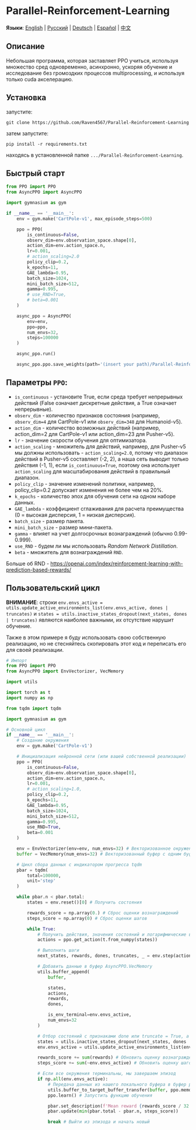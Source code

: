 # Parallel-Reinforcement-Learning
**Языки**: [English](README.md) | [Русский](README.ru.md) | [Deutsch](README.de.md) | [Español](README.es.md) | [中文](README.zh-CN.md)

## Описание
Небольшая программа, которая заставляет PPO учиться, используя множество сред одновременно, асинхронно, ускоряя обучение и исследование без громоздких процессов multiprocessing, и используя только cuda акселерацию.

## Установка
запустите:
```
git clone https://github.com/Raven4567/Parallel-Reinforcement-Learning
```
затем запустите:
```
pip install -r requirements.txt
```
находясь в установленной папке `.../Parallel-Reinforcement-Learning`.

## Быстрый старт
```python
from PPO import PPO
from AsyncPPO import AsyncPPO

import gymnasium as gym

if __name__ == '__main__':
	env = gym.make('CartPole-v1', max_episode_steps=500)

	ppo = PPO(
		is_continuous=False, 
		observ_dim=env.observation_space.shape[0],
		action_dim=env.action_space.n, 
		lr=0.001, 
		# action_scaling=2.0
		policy_clip=0.2, 
		k_epochs=11, 
		GAE_lambda=0.95, 
		batch_size=1024, 
		mini_batch_size=512, 
		gamma=0.995,
		# use_RND=True, 
		# beta=0.001
	)

	async_ppo = AsyncPPO(
		env=env,
		ppo=ppo,
		num_envs=32,
		steps=100000
	)

	async_ppo.run()

	async_ppo.ppo.save_weights(path='(insert your path)/Parallel-Reinforcement-Learning/PPO/data')
```

## Параметры `PPO`:

- `is_continuous` - установите True, если среда требует непрерывных действий (False означает дискретные действия, а True означает непрерывные).
- `observ_dim` - количество признаков состояния (например, `observ_dim=4` для CartPole-v1 или `observ_dim=348` для Humanoid-v5).
- `action_dim` - количество возможных действий (например, action_dim=2 для CartPole-v1 или action_dim=23 для Pusher-v5).
- `lr` - значение скорости обучения для оптимизатора.
- `action_scaling` - множитель для действий, например, для Pusher-v5 мы должны использовать - `action_scaling=2.0`, потому что диапазон действий в Pusher-v5 составляет (-2, 2), а наша сеть выводит только действия (-1, 1), если `is_continuous=True`, поэтому она использует `action_scaling` для масштабирования действий в правильный диапазон.
- `policy_clip` - значение изменений политики, например, policy_clip=0.2 допускает изменения не более чем на 20%.
- `k_epochs` - количество эпох для обучения сети на одном наборе данных.
- `GAE_lambda` - коэффициент сглаживания для расчета преимущества (0 = высокая дисперсия, 1 = низкая дисперсия).
- `batch_size` - размер пакета.
- `mini_batch_size` - размер мини-пакета.
- `gamma` - влияет на учет долгосрочных вознаграждений (обычно 0.99-0.999).
- `use_RND` - будем ли мы использовать *Random Network Distillation*.
- `beta` - множитель для вознаграждений `RND`.

Больше об RND - https://openai.com/index/reinforcement-learning-with-prediction-based-rewards/

## Пользовательский цикл
**ВНИМАНИЕ**: строки `env.envs_active = utils.update_active_environments_list(env.envs_active, dones | truncates)` и `states = utils.inactive_states_dropout(next_states, dones | truncates)` являются наиболее важными, их отсутствие нарушит обучение.

Также в этом примере я буду использовать свою собственную реализацию, но не стесняйтесь скопировать этот код и переписать его для своей реализации.

```python
# Импорт
from PPO import PPO
from AsyncPPO import EnvVectorizer, VecMemory

import utils

import torch as t
import numpy as np

from tqdm import tqdm

import gymnasium as gym

# Основной цикл
if __name__ == '__main__':
	# Создание окружения
	env = gym.make('CartPole-v1')

	# Инициализация нейронной сети (или вашей собственной реализации)
	ppo = PPO(
		is_continuous=False, 
		observ_dim=env.observation_space.shape[0],
		action_dim=env.action_space.n, 
		lr=0.001,
		# action_scaling=1.0,
		policy_clip=0.2, 
		k_epochs=11, 
		GAE_lambda=0.95, 
		batch_size=1024, 
		mini_batch_size=512, 
		gamma=0.995,
		use_RND=True, 
		beta=0.001
	)

	env = EnvVectorizer(env=env, num_envs=32) # Векторизованное окружение
	buffer = VecMemory(num_envs=32) # Векторизованный буфер с одним буфером для каждого окружения

	# Цикл сбора данных с индикатором прогресса tqdm
	pbar = tqdm(
		total=100000,
		unit='step'
	)

	while pbar.n < pbar.total:
		states = env.reset()[0] # Получить состояния

		rewards_score = np.array(0.) # Сброс оценки вознаграждений
		steps_score = np.array(0) # Сброс оценки шагов

		while True:
			# Получить действия, значения состояний и логарифмические вероятности
			actions = ppo.get_action(t.from_numpy(states)) 

			# Выполнить шаги
			next_states, rewards, dones, truncates, _ = env.step(actions) 

			# Добавить данные в буфер AsyncPPO.VecMemory
			utils.buffer_append(
				buffer,

				states, 
				actions, 
				rewards, 
				dones,

				is_env_terminal=env.envs_active,
				num_envs=32
			) 

			# Отбор состояний с признаками done или truncate = True, а также обновление списка активных окружений
			states = utils.inactive_states_dropout(next_states, dones | truncates) 
			env.envs_active = utils.update_active_environments_list(env.envs_active, dones | truncates)

			rewards_score += sum(rewards) # Обновить оценку вознаграждений
			steps_score += sum(~env.envs_active) # Обновить оценку шагов

			# Если все окружения терминальны, мы завершаем эпизод
			if np.all(env.envs_active): 
				# Передача данных из нашего локального буфера в буфер ppo.memory для обучения ppo. Вы также можете использовать свою собственную функцию для передачи данных в буфер вашей собственной нейронной сети.
				utils.buffer_to_target_buffer_transfer(buffer, ppo.memory) 
				ppo.learn() # Запустить функцию обучения

				pbar.set_description(f'Mean reward {rewards_score / 32: .1f}')
				pbar.update(min(pbar.total - pbar.n, steps_score))

				break # Выйти из эпизода и начать новый
```